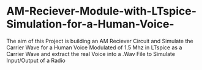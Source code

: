 # AM-Reciever-Module-with-LTspice-Simulation-for-a-Human-Voice-
The aim of this Project is building an AM Reciever Circuit and Simulate the Carrier Wave for a Human Voice Modulated of 1.5 Mhz in LTspice as a Carrier Wave and extract the real Voice into a .Wav File to Simulate Input/Output of a Radio
